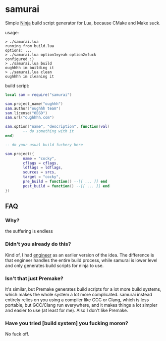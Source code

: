 # samurai

Simple [Ninja](https://ninja-build.org) build script generator for Lua, because CMake and Make suck.

usage:
```
> ./samurai.lua
running from build.lua
options: ...
> ./samurai.lua option1=yeah option2=fuck
configured :)
> ./samurai.lua build
oughhhh im building it
> ./samurai.lua clean
oughhhh im cleaning it
```

build script:
```lua
local sam = require("samurai")

sam.project_name("oughhh")
sam.author("oughhh team")
sam.license("0BSD")
sam.url("oughhhh.com")

sam.option("name", "description", function(val)
        -- do something with it
end)

-- do your usual build fuckery here

sam.project({
        name = "cocky",
        cflags = cflags,
        ldflags = ldflags,
        sources = srcs,
        target = "cocky",
        pre_build = function() --[[ ... ]] end
        post_build = function() --[[ ... ]] end
})
```

## FAQ

### Why?

the suffering is endless

### Didn't you already do this?

Kind of, I had [engineer](./engineerbuild/README.md) as an earlier version of the idea. The difference is that engineer handles the entire build process, while samurai is lower level and only generates build scripts for ninja to use.

### Isn't that just Premake?

It's similar, but Premake generates build scripts for a lot more build systems, which makes the whole system a lot more complicated. samurai instead entirely relies on you using a compiler like GCC or Clang, which is less portable, but GCC/Clang run everywhere, and it makes things a lot simpler and easier to use (at least for me). Also I don't like Premake.

### Have you tried \[build system] you fucking moron?

No fuck off.
